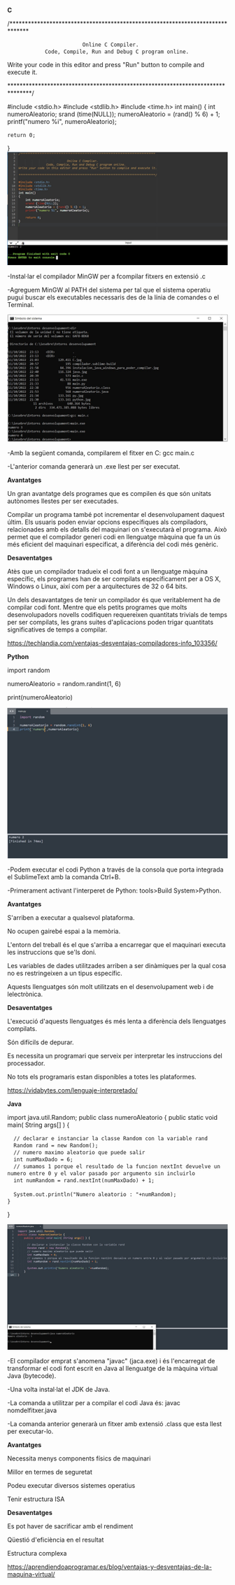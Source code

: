 **C**

/******************************************************************************

                            Online C Compiler.
                Code, Compile, Run and Debug C program online.
Write your code in this editor and press "Run" button to compile and execute it.

*******************************************************************************/

#include <stdio.h>
#include <stdlib.h>
#include <time.h>
int main()
{
    int numeroAleatorio;
    srand (time(NULL));
    numeroAleatorio = (rand() % 6) + 1;
    printf("numero %i", numeroAleatorio);

    return 0;
}
![](C.jpg)

-Instal·lar el compilador MinGW per a fcompilar fitxers en extensió .c

-Agreguem MinGW al PATH del sistema per tal que el sistema operatiu pugui buscar els executables necessaris des de la línia de comandes o el Terminal.

![](compilatC.jpg)

-Amb la següent comanda, compilarem el fitxer en C: 
   gcc main.c 
   
-L'anterior comanda generarà un .exe llest per ser executat.

**Avantatges**

Un gran avantatge dels programes que es compilen és que són unitats autònomes llestes per ser executades.

Compilar un programa també pot incrementar el desenvolupament daquest últim. Els usuaris poden enviar opcions específiques als compiladors, relacionades amb els detalls del maquinari on s'executarà el programa. Això permet que el compilador generi codi en llenguatge màquina que fa un ús més eficient del maquinari especificat, a diferència del codi més genèric.

**Desaventatges**

Atès que un compilador tradueix el codi font a un llenguatge màquina específic, els programes han de ser compilats específicament per a OS X, Windows o Linux, així com per a arquitectures de 32 o 64 bits.

Un dels desavantatges de tenir un compilador és que veritablement ha de compilar codi font. Mentre que els petits programes que molts desenvolupadors novells codifiquen requereixen quantitats trivials de temps per ser compilats, les grans suites d'aplicacions poden trigar quantitats significatives de temps a compilar.

https://techlandia.com/ventajas-desventajas-compiladores-info_103356/

**Python**

import random

numeroAleatorio = random.randint(1, 6)

print(numeroAleatorio)


![](py.jpg)

-Podem executar el codi Python a través de la consola que porta integrada el SublimeText amb la comanda Ctrl+B.

-Primerament activant l'interperet de Python: tools>Build System>Python.

**Avantatges**

S'arriben a executar a qualsevol plataforma.

No ocupen gairebé espai a la memòria.

L'entorn del treball és el que s'arriba a encarregar que el maquinari executa les instruccions que se'ls doni.

Les variables de dades utilitzades arriben a ser dinàmiques per la qual cosa no es restringeixen a un tipus específic.

Aquests llenguatges són molt utilitzats en el desenvolupament web i de lelectrònica.

**Desaventatges**

L'execució d'aquests llenguatges és més lenta a diferència dels llenguatges compilats.

Són difícils de depurar.

Es necessita un programari que serveix per interpretar les instruccions del processador.

No tots els programaris estan disponibles a totes les plataformes.

https://vidabytes.com/lenguaje-interpretado/

**Java**

import java.util.Random;
public class numeroAleatorio {
    public static void main( String args[] ) {
        
      // declarar e instanciar la classe Random con la variable rand    
      Random rand = new Random(); 
      // numero maximo aleatorio que puede salir
      int numMaxDado = 6;
      // sumamos 1 porque el resultado de la funcion nextInt devuelve un numero entre 0 y el valor pasado por argumento sin incluirlo
      int numRandom = rand.nextInt(numMaxDado) + 1; 
      
      System.out.println("Numero aleatorio : "+numRandom);
    }
}

![](java.jpg)

-El compilador emprat s'anomena "javac" (jaca.exe) i és l'encarregat de transformar el codi font escrit en Java al llenguatge de la màquina virtual Java (bytecode).

-Una volta instal·lat el JDK de Java.

-La comanda a utilitzar per a compilar el codi Java és: 
    javac nomdelfitxer.java
    
-La comanda anterior generarà un fitxer amb extensió .class que esta llest per executar-lo.

    
**Avantatges**

Necessita menys components físics de maquinari

Millor en termes de seguretat

Podeu executar diversos sistemes operatius

Tenir estructura ISA

**Desaventatges**

Es pot haver de sacrificar amb el rendiment

Qüestió d'eficiència en el resultat

Estructura complexa

https://aprendiendoaprogramar.es/blog/ventajas-y-desventajas-de-la-maquina-virtual/



